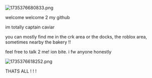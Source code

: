 ![1735376680833.png](https://github.com/user-attachments/assets/7fbf5037-d412-4ffc-832e-8e7a0fd026aa)

welcome welcome 2 my github

im totally captain caviar

you can mostly find me in the crk area or the docks, the roblox area, sometimes nearby the bakery !!

feel free to talk 2 me! ion bite.
i fw anyone honestly

![1735376618252.png](https://github.com/user-attachments/assets/0b23ff4a-a899-45ce-8476-108ff8372f8a)

THATS ALL ! ! !
